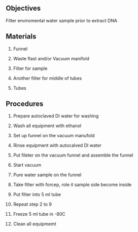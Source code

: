 ## Objectives
Filter enviromental water sample prior to extract DNA

## Materials
1. Funnel

2. Waste flast and/or Vacuum manifold

3. Filter for sample

4. Another filter for middle of tubes 

5. Tubes

## Procedures
1. Prepare autoclaved DI water for washing

2. Wash all equipment with ethanol

3. Set up funnel on the vacuum manufold

4. Rinse equipment with autocalved DI water

5. Put fileter on the vacuum funnel and assemble the funnel

6. Start vacuum

7. Pure water sample on the funnel

8. Take filter with forcep, role it sample side become inside

9. Put filter into 5 ml tube

10. Repeat step 2 to 9

10. Freeze 5 ml tube in -80C

11. Clean all equipmemt
